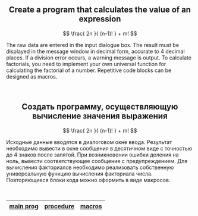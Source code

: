<h2 align="center">Create a program that calculates the value of an expression</h2>

$$  \frac{ 2n }{ (n-1)! } + m! $$

The raw data are entered in the input dialogue box. The result must be displayed in the message window in decimal form, accurate to 4 decimal places. If a division error occurs, a warning message is output. To calculate factorials, you need to implement your own universal function for calculating the factorial of a number. Repetitive code blocks can be designed as macros.

<br>

<h2 align="center">Создать программу, осуществляющую вычисление значения выражения</h2>

$$  \frac{ 2n }{ (n-1)! } + m! $$

Исходные данные вводятся в диалоговом окне ввода. Результат необходимо вывести в окне сообщения в десятичном виде с точностью до 4 знаков после запятой. При возникновении ошибки деления на ноль, вывести соответствующее сообщение с предупреждением. Для вычисления факториалов необходимо реализовать собственную универсальную функцию вычисления факториала числа. Повторяющиеся блоки кода можно оформить в виде макросов.

<br>

| [main prog](math.asm)  | [procedure](str.inc)  | [macros](math.inc)  |
| --- | --- | --- |
